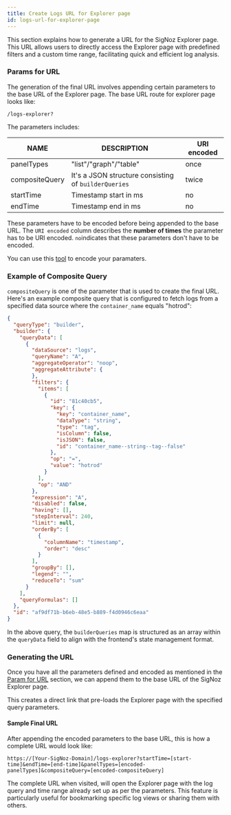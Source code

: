 ```yaml
---
title: Create Logs URL for Explorer page
id: logs-url-for-explorer-page
---
```



This section explains how to generate a URL for the SigNoz Explorer page. This URL allows users to directly access the Explorer page with predefined filters and a custom time range, facilitating quick and efficient log analysis. 

### Params for URL

The generation of the final URL involves appending certain parameters to the base URL of the Explorer page. The base URL route for explorer page looks like:
```
/logs-explorer?
```

The parameters includes:

|  NAME  | DESCRIPTION  | URI encoded |
|---|---|---|
|panelTypes| "list"/"graph"/"table"| once |
|compositeQuery| It's a JSON structure consisting of `builderQueries` |twice |
|startTime| Timestamp start in ms| no |
|endTime| Timestamp end in ms| no |

These parameters have to be encoded before being appended to the base URL. 
The `URI encoded` column describes the **number of times** the parameter has to be URI encoded. `no`indicates that these parameters don't have to be encoded.

You can use this [tool](https://meyerweb.com/eric/tools/dencoder/) to encode your paramaters.

### Example of Composite Query 

`compositeQuery` is one of the parameter that is used to create the final URL. Here's an example composite query that is configured to fetch logs from a specified data source where the `container_name` equals "hotrod":

```json
{
  "queryType": "builder",
  "builder": {
    "queryData": [
      {
        "dataSource": "logs",
        "queryName": "A",
        "aggregateOperator": "noop",
        "aggregateAttribute": {
        },
        "filters": {
          "items": [
            {
              "id": "81c40cb5",
              "key": {
                "key": "container_name",
                "dataType": "string",
                "type": "tag",
                "isColumn": false,
                "isJSON": false,
                "id": "container_name--string--tag--false"
              },
              "op": "=",
              "value": "hotrod"
            }
          ],
          "op": "AND"
        },
        "expression": "A",
        "disabled": false,
        "having": [],
        "stepInterval": 240,
        "limit": null,
        "orderBy": [
          {
            "columnName": "timestamp",
            "order": "desc"
          }
        ],
        "groupBy": [],
        "legend": "",
        "reduceTo": "sum"
      }
    ],
    "queryFormulas": []
  },
  "id": "af9df71b-b6eb-48e5-b889-f4d0946c6eaa"
}
```
In the above query, the `builderQueries` map is structured as an array within the `queryData` field to align with the frontend's state management format.


### Generating the URL

Once you have all the parameters defined and encoded as mentioned in the [Param for URL](#params-for-url) section, we can append them to the base URL of the SigNoz Explorer page.

This creates a direct link that pre-loads the Explorer page with the specified query parameters.

#### Sample Final URL

After appending the encoded parameters to the base URL, this is how a complete URL would look like:

```
https://[Your-SigNoz-Domain]/logs-explorer?startTime=[start-time]&endTime=[end-time]&panelTypes=[encoded-panelTypes]&compositeQuery=[encoded-compositeQuery]

```

The complete URL when visited, will open the Explorer page with the log query and time range already set up as per the parameters. This feature is particularly useful for bookmarking specific log views or sharing them with others.